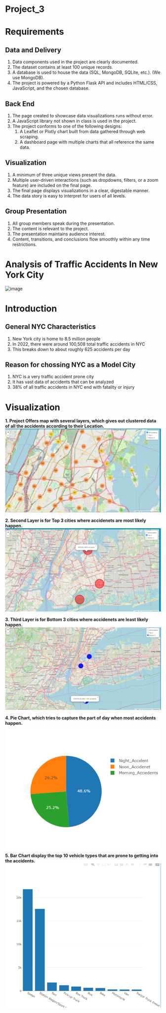# Project_3

# Requirements
## Data and Delivery 
1. Data components used in the project are clearly documented.
2. The dataset contains at least 100 unique records.
3. A database is used to house the data (SQL, MongoDB, SQLite, etc.). (We use MongoDB).
4. The project is powered by a Python Flask API and includes HTML/CSS, JavaScript, and the chosen database.

## Back End
1. The page created to showcase data visualizations runs without error.
2. A JavaScript library not shown in class is used in the project.
3. The project conforms to one of the following designs: 
    1. A Leaflet or Plotly chart built from data gathered through web scraping.
    2. A dashboard page with multiple charts that all reference the same data.

## Visualization 
1. A minimum of three unique views present the data.
2. Multiple user-driven interactions (such as dropdowns, filters, or a zoom feature) are included on the final page.
3. The final page displays visualizations in a clear, digestable manner.
4. The data story is easy to interpret for users of all levels.

## Group Presentation
1. All group members speak during the presentation.
2. The content is relevant to the project.
3. The presentation maintains audience interest.
4. Content, transitions, and conclusions flow smoothly within any time restrictions.


# Analysis of Traffic Accidents In New York City

![image](https://github.com/Prachi-Shah1002/Project_3/assets/135665923/84af6ae1-c6df-4175-b59c-63704005a9db)

# Introduction

## General NYC Characteristics
1. New York city is home to 8.5 million people
2. In 2022, there were around 100,508 total traffic accidents in NYC
3. This breaks down to about roughly 625 accidents per day

## Reason for chossing NYC as a Model City
1. NYC is a very traffic accident prone city
2. It has vast data of accidents that can be analyzed
3. 38% of all traffic accidents in NYC end with fatality or injury

# Visualization

**1. Project Offers map with several layers, which gives out clustered data of all the accidents according to their Location.**
   ![Alt text](Images/Leafleat_All_Accident.png)

**2. Second Layer is for Top 3 cities where accidenets are most likely happen.**
  ![Alt text](Images/Leafleat_Top_3_Cities.png)

**3. Third Layer is for Bottom 3 cities where accidenets are least likely happen.**
  ![Alt text](Images/Leafleat_Bottom_3_Cities.png)

 **4. Pie Chart, which tries to capture the part of day when most accidents happen.**
   ![Alt text](Images/Pie_CHart.png)

**5. Bar Chart display the top 10 vehicle types that are prone to getting into the accidents.**
    ![Alt text](Images/Bar_Chart.png)




